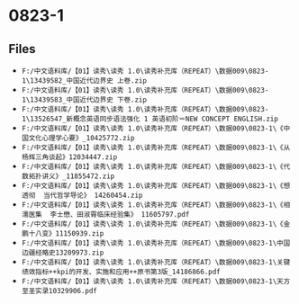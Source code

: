 # 0823-1

## Files

- `F:/中文语料库/【01】读秀\读秀 1.0\读秀补充库（REPEAT）\数据009\0823-1\13439582_中国近代边界史 上卷.zip`
- `F:/中文语料库/【01】读秀\读秀 1.0\读秀补充库（REPEAT）\数据009\0823-1\13439583_中国近代边界史 下卷.zip`
- `F:/中文语料库/【01】读秀\读秀 1.0\读秀补充库（REPEAT）\数据009\0823-1\13526547_新概念英语同步语法强化 1 英语初阶＝NEW CONCEPT ENGLISH.zip`
- `F:/中文语料库/【01】读秀\读秀 1.0\读秀补充库（REPEAT）\数据009\0823-1\《中国文化心理学心要》_10425772.zip`
- `F:/中文语料库/【01】读秀\读秀 1.0\读秀补充库（REPEAT）\数据009\0823-1\《从杨辉三角谈起》12034447.zip`
- `F:/中文语料库/【01】读秀\读秀 1.0\读秀补充库（REPEAT）\数据009\0823-1\《代数拓扑讲义》_11855472.zip`
- `F:/中文语料库/【01】读秀\读秀 1.0\读秀补充库（REPEAT）\数据009\0823-1\《想透彻  当代哲学导论》 14260454.zip`
- `F:/中文语料库/【01】读秀\读秀 1.0\读秀补充库（REPEAT）\数据009\0823-1\《相濡医集  李士懋、田淑霄临床经验集》 11605797.pdf`
- `F:/中文语料库/【01】读秀\读秀 1.0\读秀补充库（REPEAT）\数据009\0823-1\《金鹏十八变》11150939.zip`
- `F:/中文语料库/【01】读秀\读秀 1.0\读秀补充库（REPEAT）\数据009\0823-1\中国边疆经略史13209973.zip`
- `F:/中文语料库/【01】读秀\读秀 1.0\读秀补充库（REPEAT）\数据009\0823-1\关键绩效指标++kpi的开发、实施和应用++原书第3版_14186866.pdf`
- `F:/中文语料库/【01】读秀\读秀 1.0\读秀补充库（REPEAT）\数据009\0823-1\天方至圣实录10329906.pdf`
